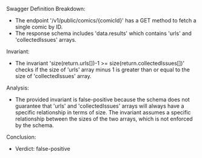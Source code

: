 Swagger Definition Breakdown:
- The endpoint '/v1/public/comics/{comicId}' has a GET method to fetch a single comic by ID.
- The response schema includes 'data.results' which contains 'urls' and 'collectedIssues' arrays.

Invariant:
- The invariant 'size(return.urls[])-1 >= size(return.collectedIssues[])' checks if the size of 'urls' array minus 1 is greater than or equal to the size of 'collectedIssues' array.

Analysis:
- The provided invariant is false-positive because the schema does not guarantee that 'urls' and 'collectedIssues' arrays will always have a specific relationship in terms of size. The invariant assumes a specific relationship between the sizes of the two arrays, which is not enforced by the schema.

Conclusion:
- Verdict: false-positive
